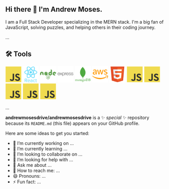 ## Hi there 👋 I'm Andrew Moses.

I am a Full Stack Developer specializing in the MERN stack. I'm a big fan of JavaScript, solving puzzles, and helping others in their coding journey.

...

## 🛠 Tools


<img src="https://github.com/devicons/devicon/blob/master/icons/javascript/javascript-original.svg" alt="javascript logo" width="50" height="50" /> <img src="https://github.com/devicons/devicon/blob/master/icons/react/react-original-wordmark.svg" alt="javascript logo" width="50" height="50" />
<img src="https://github.com/devicons/devicon/blob/master/icons/nodejs/nodejs-plain-wordmark.svg" alt="javascript logo" width="50" height="50" />
<img src="https://github.com/devicons/devicon/blob/master/icons/express/express-original-wordmark.svg" alt="javascript logo" width="50" height="50" />
<img src="https://github.com/devicons/devicon/blob/master/icons/mongodb/mongodb-plain-wordmark.svg" alt="javascript logo" width="50" height="50" />
<img src="https://github.com/devicons/devicon/blob/master/icons/amazonwebservices/amazonwebservices-plain-wordmark.svg" alt="javascript logo" width="50" height="50" />
<img src="https://github.com/devicons/devicon/blob/master/icons/html5/html5-original.svg" alt="javascript logo" width="50" height="50" />
<img src="https://github.com/devicons/devicon/blob/master/icons/javascript/javascript-original.svg" alt="javascript logo" width="50" height="50" />
<img src="https://github.com/devicons/devicon/blob/master/icons/javascript/javascript-original.svg" alt="javascript logo" width="50" height="50" />
<img src="https://github.com/devicons/devicon/blob/master/icons/javascript/javascript-original.svg" alt="javascript logo" width="50" height="50" />
<img src="https://github.com/devicons/devicon/blob/master/icons/javascript/javascript-original.svg" alt="javascript logo" width="50" height="50" />
<img src="https://github.com/devicons/devicon/blob/master/icons/javascript/javascript-original.svg" alt="javascript logo" width="50" height="50" />

...


**andrewmosesdrive/andrewmosesdrive** is a ✨ _special_ ✨ repository because its `README.md` (this file) appears on your GitHub profile.

Here are some ideas to get you started:

- 🔭 I’m currently working on ...
- 🌱 I’m currently learning ...
- 👯 I’m looking to collaborate on ...
- 🤔 I’m looking for help with ...
- 💬 Ask me about ...
- 🧰 How to reach me: ...
- 😄 Pronouns: ...
- ⚡ Fun fact: ...

